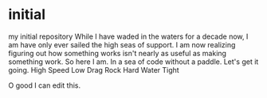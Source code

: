 # initial
my initial repository
While I have waded in the waters for a decade now, I am have only ever sailed the high seas of support. I am now realizing figuring out how something works isn't nearly as useful as making something work. 
So here I am. In a sea of code without a paddle. 
Let's get it going.
High Speed
Low Drag
Rock Hard
Water Tight


O good I can edit this.
